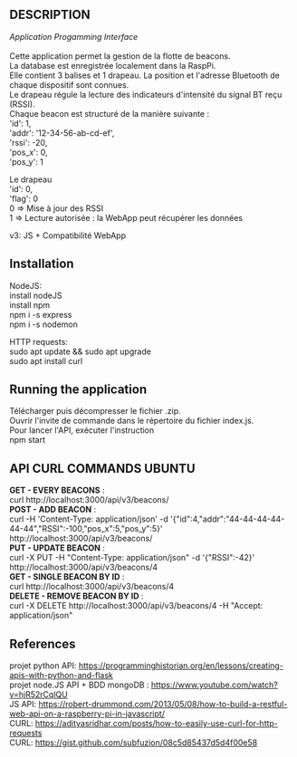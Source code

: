 ## DESCRIPTION
_Application Progamming Interface_</br></br>
Cette application permet la gestion de la flotte de beacons.</br>
La database est enregistrée localement dans la RaspPi.</br>
Elle contient 3 balises et 1 drapeau. La position et l'adresse Bluetooth de chaque dispositif sont connues.</br>
Le drapeau régule la lecture des indicateurs d'intensité du signal BT reçu (RSSI).</br>
Chaque beacon est structuré de la manière suivante :</br>
  'id': 1,</br>
  'addr': '12-34-56-ab-cd-ef',</br>
  'rssi': -20,</br>
  'pos_x': 0,</br>
  'pos_y': 1</br>

Le drapeau</br>
  'id': 0,</br>
  'flag': 0</br>
0 => Mise à jour des RSSI</br>
1 => Lecture autorisée : la WebApp peut récupérer les données</br>

v3: JS + Compatibilité WebApp

## Installation
NodeJS:</br>
  install nodeJS</br>
  install npm</br>
  npm i -s express</br>
  npm i -s nodemon</br>
  
HTTP requests:</br>
  sudo apt update && sudo apt upgrade</br>
  sudo apt install curl</br>

## Running the application
Télécharger puis décompresser le fichier .zip.</br>
Ouvrir l'invite de commande dans le répertoire du fichier index.js.</br>
Pour lancer l'API, exécuter l'instruction</br>
  npm start</br>

## API CURL COMMANDS UBUNTU
**GET - EVERY BEACONS** :</br>
curl http://localhost:3000/api/v3/beacons/</br>
**POST - ADD BEACON** :</br>
curl -H 'Content-Type: application/json' -d '{"id":4,"addr":"44-44-44-44-44-44","RSSI":-100,"pos_x":5,"pos_y":5}' http://localhost:3000/api/v3/beacons/</br>
**PUT - UPDATE BEACON** :</br>
curl -X PUT -H "Content-Type: application/json" -d '{"RSSI":-42}' http://localhost:3000/api/v3/beacons/4</br>
**GET - SINGLE BEACON BY ID** :</br>
curl http://localhost:3000/api/v3/beacons/4</br>
**DELETE - REMOVE BEACON BY ID** :</br>
curl -X DELETE http://localhost:3000/api/v3/beacons/4 -H "Accept: application/json"</br>

## References
projet python API: https://programminghistorian.org/en/lessons/creating-apis-with-python-and-flask</br>
projet node.JS API + BDD mongoDB : https://www.youtube.com/watch?v=hjR52rCqlQU</br>
JS API: https://robert-drummond.com/2013/05/08/how-to-build-a-restful-web-api-on-a-raspberry-pi-in-javascript/</br>
CURL: https://adityasridhar.com/posts/how-to-easily-use-curl-for-http-requests</br>
CURL: https://gist.github.com/subfuzion/08c5d85437d5d4f00e58
